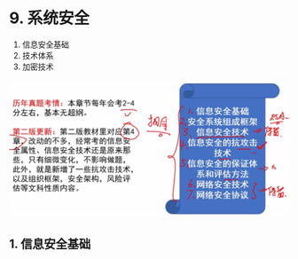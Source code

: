 # 9. 系统安全

1. 信息安全基础
2. 技术体系
3. 加密技术



![image-20250413231202270](./assets/image-20250413231202270.png)



## 1. 信息安全基础
